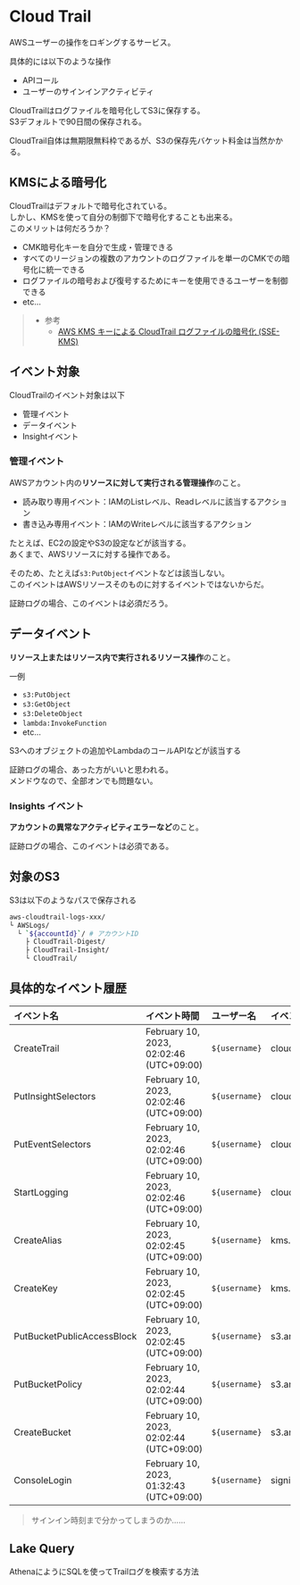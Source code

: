# Cloud Trail

AWSユーザーの操作をロギングするサービス。

具体的には以下のような操作

- APIコール
- ユーザーのサインインアクティビティ

CloudTrailはログファイルを暗号化してS3に保存する。  
S3デフォルトで90日間の保存される。

CloudTrail自体は無期限無料枠であるが、S3の保存先バケット料金は当然かかる。  

## KMSによる暗号化

CloudTrailはデフォルトで暗号化されている。  
しかし、KMSを使って自分の制御下で暗号化することも出来る。  
このメリットは何だろうか？

- CMK暗号化キーを自分で生成・管理できる
- すべてのリージョンの複数のアカウントのログファイルを単一のCMKでの暗号化に統一できる
- ログファイルの暗号および復号するためにキーを使用できるユーザーを制御できる
- etc...

> - 参考
>   - [AWS KMS キーによる CloudTrail ログファイルの暗号化 (SSE-KMS)](https://docs.aws.amazon.com/ja_jp/awscloudtrail/latest/userguide/encrypting-cloudtrail-log-files-with-aws-kms.html)

## イベント対象

CloudTrailのイベント対象は以下

- 管理イベント
- データイベント
- Insightイベント

### 管理イベント

AWSアカウント内の**リソースに対して実行される管理操作**のこと。

- 読み取り専用イベント：IAMのListレベル、Readレベルに該当するアクション
- 書き込み専用イベント：IAMのWriteレベルに該当するアクション

たとえば、EC2の設定やS3の設定などが該当する。  
あくまで、AWSリソースに対する操作である。

そのため、たとえば`s3:PutObject`イベントなどは該当しない。  
このイベントはAWSリソースそのものに対するイベントではないからだ。

証跡ログの場合、このイベントは必須だろう。

## データイベント

**リソース上またはリソース内で実行されるリソース操作**のこと。

一例

- `s3:PutObject`
- `s3:GetObject`
- `s3:DeleteObject`
- `lambda:InvokeFunction`
- etc...

S3へのオブジェクトの追加やLambdaのコールAPIなどが該当する

証跡ログの場合、あった方がいいと思われる。  
メンドウなので、全部オンでも問題ない。

### Insights イベント

**アカウントの異常なアクティビティエラーなど**のこと。

証跡ログの場合、このイベントは必須である。

## 対象のS3

S3は以下のようなパスで保存される

```bash
aws-cloudtrail-logs-xxx/
└ AWSLogs/
  └ `${accountId}`/ # アカウントID
    ├ CloudTrail-Digest/
    ├ CloudTrail-Insight/
    └ CloudTrail/
```

## 具体的なイベント履歴

|イベント名|イベント時間|ユーザー名|イベントソース|リソースタイプ|リソース名|
|:--|:--|:--|:--|:--|:--|
|CreateTrail|February 10, 2023, 02:02:46 (UTC+09:00)|`${username}`|cloudtrail.amazonaws.com|AWS::CloudTrail::Trail, AWS::CloudTrail::Trail, AWS::S3::Bucket, AWS::KMS::Key|trail-logs, arn:aws:cloudtrail:`${region}`:`${accountId}`:trail/trail-logs, aws-cloudtrail-logs-xxx, arn:aws:kms:`${region}`:`${accountId}`:key/xxx|
|PutInsightSelectors|February 10, 2023, 02:02:46 (UTC+09:00)|`${username}`|cloudtrail.amazonaws.com|AWS::CloudTrail::Trail|arn:aws:cloudtrail:`${region}`:`${accountId}`:trail/trail-logs|
|PutEventSelectors|February 10, 2023, 02:02:46 (UTC+09:00)|`${username}`|cloudtrail.amazonaws.com|AWS::CloudTrail::Trail|arn:aws:cloudtrail:`${region}`:`${accountId}`:trail/trail-logs|
|StartLogging|February 10, 2023, 02:02:46 (UTC+09:00)|`${username}`|cloudtrail.amazonaws.com|AWS::CloudTrail::Trail|arn:aws:cloudtrail:`${region}`:`${accountId}`:trail/trail-logs|
|CreateAlias|February 10, 2023, 02:02:45 (UTC+09:00)|`${username}`|kms.amazonaws.com|AWS::KMS::Key, AWS::KMS::Key|arn:aws:kms:`${region}`:`${accountId}`:key/xxx, xxx|
|CreateKey|February 10, 2023, 02:02:45 (UTC+09:00)|`${username}`|kms.amazonaws.com|AWS::KMS::Key, AWS::KMS::Key|arn:aws:kms:`${region}`:`${accountId}`:key/xxx, xxx|
|PutBucketPublicAccessBlock|February 10, 2023, 02:02:45 (UTC+09:00)|`${username}`| s3.amazonaws.com|AWS::S3::Bucket|aws-cloudtrail-logs-`${accountId}`-xxx|
|PutBucketPolicy|February 10, 2023, 02:02:44 (UTC+09:00) |`${username}`| s3.amazonaws.com|AWS::S3::Bucket|aws-cloudtrail-logs-`${accountId}`-xxx|
|CreateBucket|February 10, 2023, 02:02:44 (UTC+09:00)|`${username}`| s3.amazonaws.com|AWS::S3::Bucket|aws-cloudtrail-logs-`${accountId}`-xxx|
|ConsoleLogin|February 10, 2023, 01:32:43 (UTC+09:00)|`${username}`|signin.amazonaws.com|-|-|

> サインイン時刻まで分かってしまうのか……

## Lake Query

AthenaにようにSQLを使ってTrailログを検索する方法
